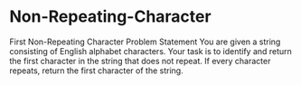 # Non-Repeating-Character

First Non-Repeating Character Problem Statement
You are given a string consisting of English alphabet characters. Your task is to identify and return the first character in the string that does not repeat. If every character repeats, return the first character of the string.
